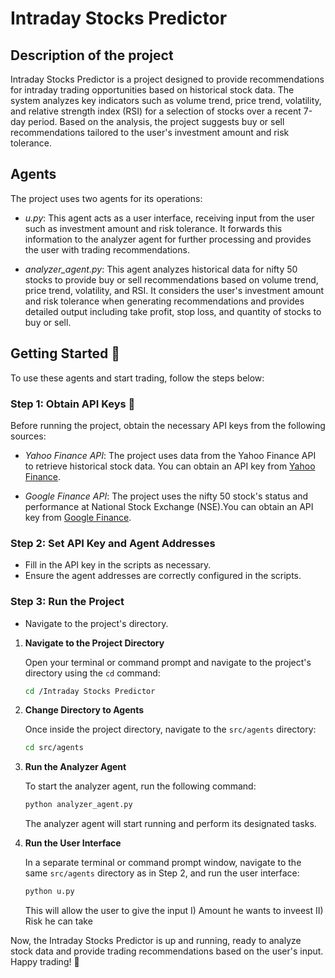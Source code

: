 # Intraday Stocks Predictor

## Description of the project

Intraday Stocks Predictor is a project designed to provide recommendations for intraday trading opportunities based on historical stock data. The system analyzes key indicators such as volume trend, price trend, volatility, and relative strength index (RSI) for a selection of stocks over a recent 7-day period. Based on the analysis, the project suggests buy or sell recommendations tailored to the user's investment amount and risk tolerance.

## Agents

The project uses two agents for its operations:

- *u.py*: This agent acts as a user interface, receiving input from the user such as investment amount and risk tolerance. It forwards this information to the analyzer agent for further processing and provides the user with trading recommendations.

- *analyzer_agent.py*: This agent analyzes historical data for nifty 50 stocks to provide buy or sell recommendations based on volume trend, price trend, volatility, and RSI. It considers the user's investment amount and risk tolerance when generating recommendations and provides detailed output including take profit, stop loss, and quantity of stocks to buy or sell.

## Getting Started 🚀

To use these agents and start trading, follow the steps below:

### Step 1: Obtain API Keys 🔑

Before running the project, obtain the necessary API keys from the following sources:

- *Yahoo Finance API*: The project uses data from the Yahoo Finance API to retrieve historical stock data. You can obtain an API key from [Yahoo Finance](https://finance.yahoo.com/).

- *Google Finance API*: The project uses the nifty 50 stock's status and performance at National Stock Exchange (NSE).You can obtain an API key from [Google Finance](https://www.google.com/finance/?hl=en).

### Step 2: Set API Key and Agent Addresses

- Fill in the API key in the scripts as necessary.
- Ensure the agent addresses are correctly configured in the scripts.

### Step 3: Run the Project

- Navigate to the project's directory.




1. **Navigate to the Project Directory**

   Open your terminal or command prompt and navigate to the project's directory using the `cd` command:

   ```bash
   cd /Intraday Stocks Predictor
   ```

2. **Change Directory to Agents**

   Once inside the project directory, navigate to the `src/agents` directory:

   ```bash
   cd src/agents
   ```

3. **Run the Analyzer Agent**

   To start the analyzer agent, run the following command:

   ```bash
   python analyzer_agent.py
   ```

   The analyzer agent will start running and perform its designated tasks.

4. **Run the User Interface**

   In a separate terminal or command prompt window, navigate to the same `src/agents` directory as in Step 2, and run the user interface:

   ```bash
   python u.py
   ```

   This will allow the user to give the input I) Amount he wants to inveest II) Risk he can take



Now, the Intraday Stocks Predictor is up and running, ready to analyze stock data and provide trading recommendations based on the user's input. Happy trading! 🎉


